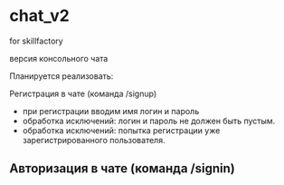 # chat_v2
for skillfactory

версия консольного чата

Планируется реализовать:

Регистрация в чате (команда /signup)
 - при регистрации вводим имя логин и пароль
 - обработка исключений: логин и пароль не должен быть пустым.
 - обработка исключений: попытка регистрации уже зарегистрированного пользователя.
 
Авторизация в чате (команда /signin)
 - 
